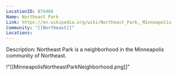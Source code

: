 ```yaml
---
LocationID: 874466
Name: Northeast Park
Link: https://en.wikipedia.org/wiki/Northeast_Park,_Minneapolis 
Community: "[[Northeast]]"
Locations: 
---
```


Description:
Northeast Park is a neighborhood in the Minneapolis community of Northeast.


!"[[MinneapolisNortheastParkNeighborhood.png]]"